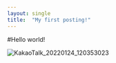 ```yaml
---
layout: single
title:  "My first posting!"
---
```


#Hello world!

![KakaoTalk_20220124_120353023](D:\dodokyumin.github.io\images\2022-01-24-first\KakaoTalk_20220124_120353023-16431873174861.jpg)
